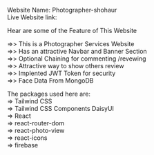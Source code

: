 Website Name: Photographer-shohaur<br/>
Live Website link: <br/>

Hear are some of the  Feature of This Website<br/>

  =>> This is a Photographer Services Website<br/>
  =>> Has an attractive Navbar and Banner Section<br/>
  =>> Optional Chaining for commenting /revewing<br/>
  =>> Attractive way to show others review<br/>
  =>> Implented JWT Token for security<br/>
  =>> Face Data From MongoDB<br/>

The packages used here are:<br/>
   => Tailwind CSS<br/>
   => Tailwind CSS Components DaisyUI<br/>
   => React<br/>
   => react-router-dom<br/>
   => react-photo-view<br/>
   => react-icons<br/>
   => firebase<br/>